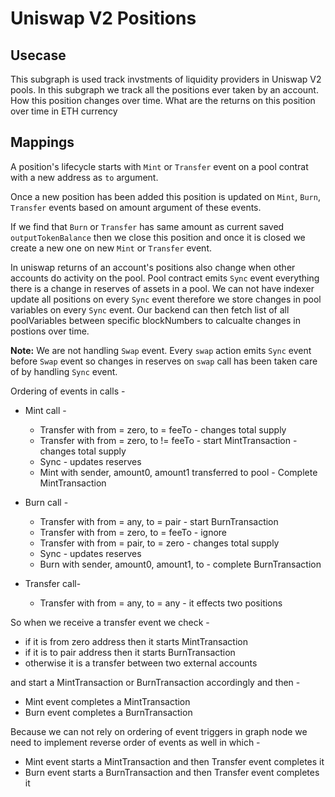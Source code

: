 # Uniswap V2 Positions

## Usecase

This subgraph is used track invstments of liquidity providers in Uniswap V2 pools. In this subgraph we track all the positions ever taken by an account. How this position changes over time. What are the returns on this position over time in ETH currency

## Mappings

A position's lifecycle starts with `Mint` or `Transfer` event on a pool contrat with a new address as `to` argument.

Once a new position has been added this position is updated on `Mint`, `Burn`, `Transfer` events based on amount argument of these events.

If we find that `Burn` or `Transfer` has same amount as current saved `outputTokenBalance` then we close this position and once it is closed we create a new one on new `Mint` or `Transfer` event.

In uniswap returns of an account's positions also change when other accounts do activity on the pool. Pool contract emits `Sync` event everything there is a change in reserves of assets in a pool. We can not have indexer update all positions on every `Sync` event therefore we store changes in pool variables on every `Sync` event. Our backend can then fetch list of all poolVariables between specific blockNumbers to calcualte changes in postions over time.

**Note:** We are not handling `Swap` event. Every `swap` action emits `Sync` event before `Swap` event so changes in reserves on `swap` call has been taken care of by handling `Sync` event.

Ordering of events in calls -

* Mint call - 
    * Transfer with from = zero, to = feeTo - changes total supply
    * Transfer with from = zero, to != feeTo - start MintTransaction - changes total supply
    * Sync - updates reserves
    * Mint with sender, amount0, amount1 transferred to pool - Complete MintTransaction

* Burn call -
    * Transfer with from = any, to = pair - start BurnTransaction
    * Transfer with from = zero, to = feeTo - ignore
    * Transfer with from = pair, to = zero - changes total supply
    * Sync - updates reserves
    * Burn with sender, amount0, amount1, to - complete BurnTransaction

* Transfer call-
    * Transfer with from = any, to = any - it effects two positions

So when we receive a transfer event we check -
* if it is from zero address then it starts MintTransaction
* if it is to pair address then it starts BurnTransaction
* otherwise it is a transfer between two external accounts

and start a MintTransaction or BurnTransaction accordingly and then -
* Mint event completes a MintTransaction
* Burn event completes a BurnTransaction

Because we can not rely on ordering of event triggers in graph node we need to implement reverse order of events as well in which - 
* Mint event starts a MintTransaction and then Transfer event completes it
* Burn event starts a BurnTransaction and then Transfer event completes it